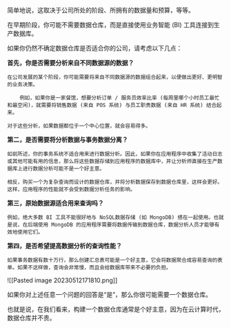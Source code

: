 
简单地说，这取决于公司所处的阶段、所拥有的数据量和预算，等等。

在早期阶段，你可能不需要数据仓库，而是直接使用业务智能 (BI) 工具连接到生产数据库。

如果你仍然不确定数据仓库是否适合你的公司，请考虑以下几点：


**首先，你是否需要分析来自不同数据源的数据？**

	在公司发展的某个阶段，你可能需要将来自不同数据源的数据组合起来，以便做出更好、更明智的业务决策。

		例如，如果你是一家餐馆，想要分析订单 / 服务员效率比率 (每周里哪个小时员工最忙和最空闲)，就需要将销售数据 (来自 POS 系统) 与员工职责数据 (来自 HR 系统) 结合起来。

	对于这些分析，如果数据都位于一个中心位置，就会容易得多。

**第二，是否需要将分析数据与事务数据分离？**

	如前所述，你的事务系统不适合用来进行数据分析。因此，如果你在应用程序中收集了活动日志或其他可能有用的信息，那么将这些数据存储到应用程序的数据库中，并让分析师直接在生产数据库上进行数据分析可能不是一个好主意。

	相反，购买一个为复杂查询而设计的数据仓库，并将分析数据保存到数据仓库里，这样会更好。这样，应用程序的性能就不会受到数据分析任务的影响。

**第三，原始数据源适合用来查询吗？**

	例如，绝大多数 BI 工具不能很好地与 NoSQL数据存储 (如 MongoDB) 搭在一起使用。也就是说，在后端使用 MongoDB 的应用程序需要将数据传输到数据仓库，数据分析人员才能够有效地使用它们。

**第四，是否希望提高数据分析的查询性能？**

	如果事务数据有数十万行，那么创建汇总表可能是一个好主意，它会将数据聚合成容易查询的表单。如果不这样做，查询会非常慢，而且会给数据库带来不必要的负担。

![[Pasted image 20230512171810.png]]

如果你对上述任意一个问题的回答是“是”，那么你很可能需要一个数据仓库。

也就是说，在我们看来，构建一个数据仓库通常是个好主意，因为在云计算时代，数据仓库并不贵。